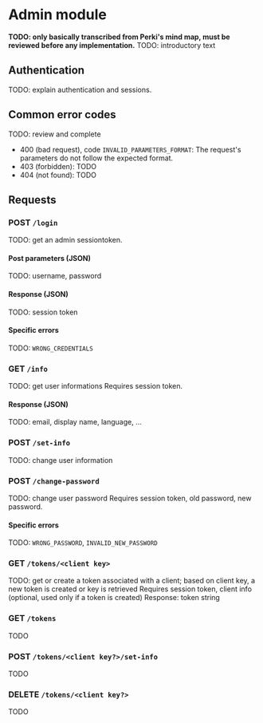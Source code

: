 # Admin module

**TODO: only basically transcribed from Perki's mind map, must be reviewed before any implementation.**
TODO: introductory text


## Authentication

TODO: explain authentication and sessions.


## Common error codes

TODO: review and complete

* 400 (bad request), code `INVALID_PARAMETERS_FORMAT`: The request's parameters do not follow the expected format.
* 403 (forbidden): TODO
* 404 (not found): TODO


## Requests


### POST `/login`

TODO: get an admin sessiontoken.

#### Post parameters (JSON)

TODO: username, password

#### Response (JSON)

TODO: session token

#### Specific errors

TODO: `WRONG_CREDENTIALS`


### GET `/info`

TODO: get user informations
Requires session token.

#### Response (JSON)

TODO: email, display name, language, ...


### POST `/set-info`

TODO: change user information

### POST `/change-password`

TODO: change user password
Requires session token, old password, new password.

#### Specific errors

TODO: `WRONG_PASSWORD`, `INVALID_NEW_PASSWORD`


### GET `/tokens/<client key>`

TODO: get or create a token associated with a client; based on client key, a new token is created or key is retrieved
Requires session token, client info (optional, used only if a token is created)
Response: token string


### GET `/tokens`

TODO


### POST `/tokens/<client key?>/set-info`

TODO


### DELETE `/tokens/<client key?>`

TODO


